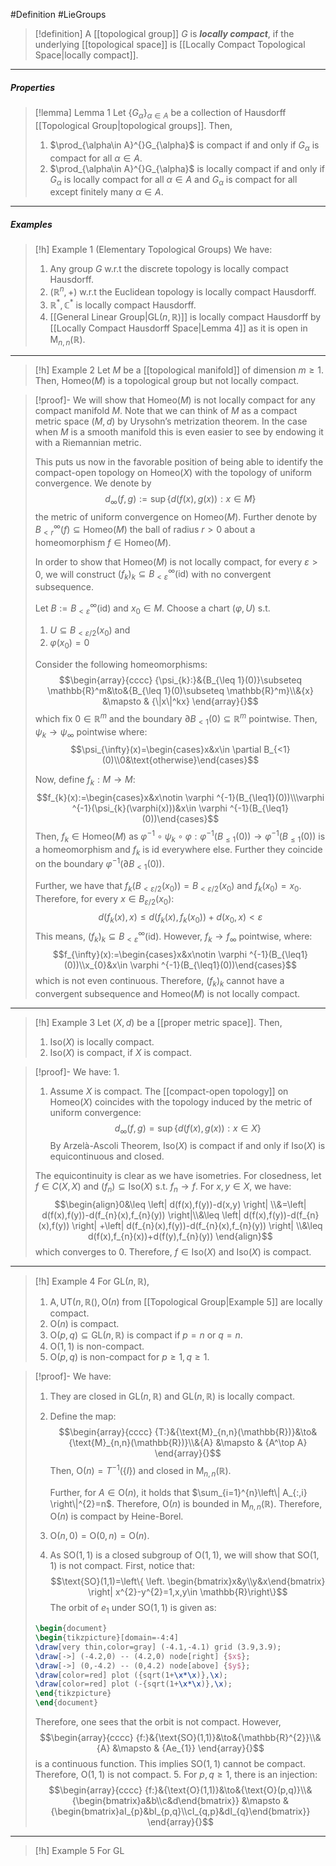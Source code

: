 #Definition #LieGroups 

> [!definition]
> A [[topological group]] $G$ is ***locally compact***, if the underlying [[topological space]] is [[Locally Compact Topological Space|locally compact]].
---
##### Properties
> [!lemma] Lemma 1
> Let $\{ G_{\alpha} \}_{\alpha\in A}$ be a collection of Hausdorff [[Topological Group|topological groups]]. Then, 
> 1. $\prod_{\alpha\in A}^{}G_{\alpha}$ is compact if and only if $G_{\alpha}$ is compact for all $\alpha\in A$.
> 2. $\prod_{\alpha\in A}^{}G_{\alpha}$ is locally compact if and only if $G_{\alpha}$ is locally compact for all $\alpha\in A$ and $G_{\alpha}$ is compact for all except finitely many $\alpha\in A$.

---
##### Examples
> [!h] Example 1 (Elementary Topological Groups)
> We have:
> 1. Any group $G$ w.r.t the discrete topology is locally compact Hausdorff.
> 2. $(\mathbb{R}^n,+)$ w.r.t the Euclidean topology is locally compact Hausdorff.
> 3. $\mathbb{R}^{*},\mathbb{C}^{*}$ is locally compact Hausdorff.
> 4. [[General Linear Group|$\text{GL}(n,\mathbb{R})$]] is locally compact Hausdorff by [[Locally Compact Hausdorff Space|Lemma 4]] as it is open in $\text{M}_{n,n}(\mathbb{R})$.
---
> [!h] Example 2
> Let $M$ be a [[topological manifold]] of dimension $m\geq 1$. Then, $\text{Homeo}(M)$ is a topological group but not locally compact.

> [!proof]-
> We will show that $\text{Homeo}(M)$ is not locally compact for any compact manifold $M$. Note that we can think of $M$ as a compact metric space $(M,d)$ by Urysohn’s metrization theorem. In the case when $M$ is a smooth manifold this is even easier to see by endowing it with a Riemannian metric. 
> 
> This puts us now in the favorable position of being able to identify the compact-open topology on $\text{Homeo}(X)$ with the topology of uniform convergence. We denote by $$d_{\infty}(f,g):=\sup\{ d(f(x),g(x)): x\in M \}$$
>  the metric of uniform convergence on $\text{Homeo}(M)$. Further denote by $B^\infty_{<r}(f)\subseteq\text{Homeo}(M)$ the ball of radius $r>0$ about a homeomorphism $f\in \text{Homeo}(M)$. 
>  
>  In order to show that $\text{Homeo}(M)$ is not locally compact, for every $\varepsilon>0$, we will construct $(f_{k})_{k}\subseteq B^\infty_{<\varepsilon}(\text{id})$ with no convergent subsequence.
>  
>  Let $B:=B^\infty_{<\varepsilon}(\text{id})$ and $x_{0}\in M$. Choose a chart $(\varphi,U)$ s.t.
>  1. $U\subseteq B_{<\varepsilon /2}(x_{0})$ and 
>  2. $\varphi(x_{0})=0$
>  
>  Consider the following homeomorphisms: $$\begin{array}{cccc} {\psi_{k}:}&{B_{\leq 1}(0)}\subseteq \mathbb{R}^m&\to&{B_{\leq 1}(0)\subseteq \mathbb{R}^m}\\&{x} &\mapsto & {\|x\|^kx} \end{array}{}$$which fix $0\in \mathbb{R}^m$ and the boundary $\partial B_{<1}(0)\subseteq \mathbb{R}^m$ pointwise. Then, $\psi_{k}\to \psi_{\infty}$ pointwise where: $$\psi_{\infty}(x)=\begin{cases}x&x\in \partial B_{<1}(0)\\0&\text{otherwise}\end{cases}$$
>  
>  Now, define $f_{k}:M\to M$: $$f_{k}(x):=\begin{cases}x&x\notin \varphi ^{-1}(B_{\leq1}(0))\\\varphi ^{-1}(\psi_{k}(\varphi(x)))&x\in \varphi ^{-1}(B_{\leq1}(0))\end{cases}$$Then, $f_{k}\in \text{Homeo}(M)$ as $\varphi ^{-1}\circ\psi_{k}\circ\varphi:\varphi ^{-1}(B_{\leq 1}(0))\to\varphi ^{-1}(B_{\leq 1}(0))$ is a homeomorphism and $f_{k}$ is $\text{id}$ everywhere else. Further they coincide on the boundary $\varphi ^{-1}(\partial B_{<1}(0))$.
>  
>  Further, we have that $f_{k}(B_{<\varepsilon / 2}(x_{0}))=B_{<\varepsilon / 2}(x_{0})$ and $f_{k}(x_{0})=x_{0}$. Therefore, for every $x\in B_{\varepsilon / 2}(x_{0})$:$$d(f_{k}(x),x)\leq d(f_{k}(x),f_{k}(x_{0}))+d(x_{0},x)<\varepsilon$$This means, $(f_{k})_{k}\subseteq B^\infty_{<\varepsilon}(\text{id})$. However, $f_{k}\to f_{\infty}$ pointwise, where: $$f_{\infty}(x):=\begin{cases}x&x\notin \varphi ^{-1}(B_{\leq1}(0))\\x_{0}&x\in \varphi ^{-1}(B_{\leq1}(0))\end{cases}$$which is not even continuous. Therefore, $(f_{k})_{k}$ cannot have a convergent subsequence and $\text{Homeo}(M)$ is not locally compact.

 
---
> [!h] Example 3
> Let $(X,d)$ be a [[proper metric space]]. Then, 
> 1. $\text{Iso}(X)$ is locally compact.
> 2. $\text{Iso}(X)$ is compact, if $X$ is compact.

> [!proof]-
> We have: 
> 1. 
> 1. Assume $X$ is compact. The [[compact-open topology]] on $\text{Homeo}(X)$ coincides with the topology induced by the metric of uniform convergence: $$d_{\infty}(f,g)=\sup\{ d(f(x),g(x)): x\in X \}$$ By Arzelà-Ascoli Theorem, $\text{Iso}(X)$ is compact if and only if $\text{Iso}(X)$ is equicontinuous and closed.
> 	
> 	The equicontinuity is clear as we have isometries. For closedness, let $f\in C(X,X)$ and $(f_{n})\subseteq \text{Iso}(X)$ s.t. $f_{n}\to f$. For $x,y\in X$, we have: $$\begin{align}0&\leq \left| d(f(x),f(y))-d(x,y) \right| \\&=\left| d(f(x),f(y))-d(f_{n}(x),f_{n}(y)) \right|\\&\leq \left| d(f(x),f(y))-d(f_{n}(x),f(y)) \right| +\left| d(f_{n}(x),f(y))-d(f_{n}(x),f_{n}(y)) \right| \\&\leq d(f(x),f_{n}(x))+d(f(y),f_{n}(y)) \end{align}$$which converges to $0$. Therefore, $f\in \text{Iso}(X)$ and $\text{Iso}(X)$ is compact.
---
> [!h] Example 4
> For $\text{GL}(n,\mathbb{R})$, 
> 1. $\text{A},\text{UT}(n,\mathbb{R}(),\text{O}(n)$ from [[Topological Group|Example 5]] are locally compact.
> 2. $\text{O}(n)$ is compact.
> 3. $\text{O}(p,q)\subseteq \text{GL}(n,\mathbb{R})$ is compact if $p=n$ or $q=n$. 
> 4. $\text{O}(1,1)$ is non-compact.
> 5. $\text{O}(p,q)$ is non-compact for $p\geq 1,q\geq 1$. 

> [!proof]-
> We have:
> 1. They are closed in $\text{GL}(n,\mathbb{R})$ and $\text{GL}(n,\mathbb{R})$ is locally compact.
> 2. Define the map: $$\begin{array}{cccc} {T:}&{\text{M}_{n,n}(\mathbb{R})}&\to&{\text{M}_{n,n}(\mathbb{R})}\\&{A} &\mapsto & {A^\top A} \end{array}{}$$Then, $\text{O}(n)= T^{-1}(\{ I \})$ and closed in $\text{M}_{n,n}(\mathbb{R})$. 
>    
>    Further, for $A\in \text{O}(n)$, it holds that $\sum_{i=1}^{n}\left\| A_{:,i} \right\|^{2}=n$. Therefore, $\text{O}(n)$ is bounded in $\text{M}_{n,n}(\mathbb{R})$. Therefore, $\text{O}(n)$ is compact by Heine-Borel.
>  3. $\text{O}(n,0)=\text{O}(0,n)=\text{O}(n)$.
>  4. As $\text{SO}(1,1)$ is a closed subgroup of $\text{O}(1,1)$, we will show that $\text{SO}(1,1)$ is not compact. First, notice that: $$\text{SO}(1,1)=\left\{ \left. \begin{bmatrix}x&y\\y&x\end{bmatrix}  \right| x^{2}-y^{2}=1,x,y\in \mathbb{R}\right\}$$The orbit of $e_{1}$ under $\text{SO}(1,1)$ is given as: 
>	``` tikz
>	\begin{document}
>	\begin{tikzpicture}[domain=-4:4] 
>	\draw[very thin,color=gray] (-4.1,-4.1) grid (3.9,3.9); 
>	\draw[->] (-4.2,0) -- (4.2,0) node[right] {$x$}; 
>	\draw[->] (0,-4.2) -- (0,4.2) node[above] {$y$}; 
>	\draw[color=red] plot ({sqrt(1+\x*\x)},\x);
>	\draw[color=red] plot (-{sqrt(1+\x*\x)},\x);
>	\end{tikzpicture} 
>	\end{document}
>	```
>	Therefore, one sees that the orbit is not compact. However, $$\begin{array}{cccc} {f:}&{\text{SO}(1,1)}&\to&{\mathbb{R}^{2}}\\&{A} &\mapsto & {Ae_{1}} \end{array}{}$$is a continuous function. This implies $\text{SO}(1,1)$ cannot be compact. Therefore, $\text{O}(1,1)$ is not compact.
>5. For $p,q\geq 1$, there is an injection: $$\begin{array}{cccc} {f:}&{\text{O}(1,1)}&\to&{\text{O}(p,q)}\\&{\begin{bmatrix}a&b\\c&d\end{bmatrix}} &\mapsto & {\begin{bmatrix}aI_{p}&bI_{p,q}\\cI_{q,p}&dI_{q}\end{bmatrix}} \end{array}{}$$

---
> [!h] Example 5
> For $\text{GL}$
